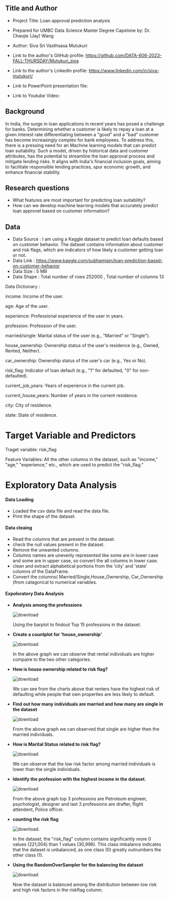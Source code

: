 ## Title and Author

* Project Title: Loan approval prediction analysis 

* Prepared for UMBC Data Science Master Degree Capstone by: Dr. Chaojie (Jay) Wang

* Author: Siva Sri Vasthsasa Mutukuri

* Link to the author's GitHub profile: https://github.com/DATA-606-2023-FALL-THURSDAY/Mutukuri_siva

* Link to the author's LinkedIn profile: https://www.linkedin.com/in/siva-mutukuri/

* Link to PowerPoint presentation file: 

* Link to Youtube Video:


## Background 

In India, the surge in loan applications in recent years has posed a challenge for banks. Determining whether a customer is likely to repay a loan at a given interest rate differentiating between a "good" and a "bad" customer has become increasingly complex for bank employees. To address this, there is a pressing need for an Machine learning models that can predict loan suitability. Such a model, driven by historical data and customer attributes, has the potential to streamline the loan approval process and mitigate lending risks. It aligns with India's financial inclusion goals, aiming to facilitate responsible lending practices, spur economic growth, and enhance financial stability.




## Research questions
* What features are most important for predicting loan suitability?
* How can we develop machine learning models that accurately predict loan approvel based on customer information?

## Data

* Data Source : I am using a Kaggle dataset to predict loan defaults based on customer behavior. The dataset contains information about customer and risk flags, which are indicators of how likely a customer getting loan or not.
* Data Link :  https://www.kaggle.com/subhamjain/loan-prediction-based-on-customer-behavior
* Data Size : 5 MB
* Data Shape : Total number of rows 252000 , Total number of columns 13


Data Dictionary :

income: Income of the user.

age: Age of the user.

experience: Professional experience of the user in years.

profession: Profession of the user.

married/single: Marital status of the user (e.g., "Married" or "Single").

house_ownership: Ownership status of the user's residence (e.g., Owned, Rented, Neither).

car_ownership: Ownership status of the user's car (e.g., Yes or No).

risk_flag: Indicator of loan default (e.g., "1" for defaulted, "0" for non-defaulted).

current_job_years: Years of experience in the current job.

current_house_years: Number of years in the current residence.

city: City of residence.

state: State of residence.


# Target Variable and Predictors

Traget variable: risk_flag

Feature Variables: All the other columns in the dataset, such as "income," "age," "experience," etc., which are used to predict the "risk_flag."


# Exploratory Data Analysis

#### Data Loading
- Loaded the csv data file and read the data file.
- Print the shape of the dataset.

#### Data cleaing
- Read the columns that are present in the dataset.
- check the null values present in the dataset.
- Remove the unwanted columns.
- Columns names are unevenly represented like some are in lower case and some are in upper case, so convert the all columns in lower case.
- clean and extract alphabetical portions from the 'city' and 'state' columns of the DataFrame.
- Convert the columns( Married/Single,House_Ownership, Car_Ownership )from catagorical to numerical variables.

#### Expoloratory Data Analysis
- **Analysis among the professions**
  
  ![download](https://github.com/DATA-606-2023-FALL-THURSDAY/Mutukuri_siva/assets/113646588/01c23964-c0ad-4569-a757-c7dcfd8071ea)

  Using the barplot to findout Top 15 professions in the dataset.
 
- **Create a countplot for 'house_ownership'**.
  
  ![download](https://github.com/DATA-606-2023-FALL-THURSDAY/Mutukuri_siva/assets/113646588/2a5aa72d-c4ed-44e0-9d8d-2050c3b88b19)

  In the above graph we can observe that rental individuals are higher compaire to the two other categories.
  
- **How is house ownership related to risk flag?**
  
  ![download](https://github.com/DATA-606-2023-FALL-THURSDAY/Mutukuri_siva/assets/113646588/4f1baa6f-35bb-454a-9a2d-35cad0d61f62)
  
  We can see from the charts above that renters have the highest risk of defaulting while people that own properties are less likely to default.

- **Find out how many individuals are married and how many are single in the dataset**

  ![download](https://github.com/DATA-606-2023-FALL-THURSDAY/Mutukuri_siva/assets/113646588/082fcfd4-fdfc-421b-9383-133314b46225)
  
  From the above graph we can observed that single are higher then the married individuals.
  
- **How is Marital Status related to risk flag?**

  ![download](https://github.com/DATA-606-2023-FALL-THURSDAY/Mutukuri_siva/assets/113646588/fb7ba19c-4486-4755-930f-ee2141e12105)
   
  We can observe that the low risk factor among married individuals is lower than the single individuals.
   
- **Identify the profession with the highest income in the dataset**.
  
  ![download](https://github.com/DATA-606-2023-FALL-THURSDAY/Mutukuri_siva/assets/113646588/df406052-1185-48ee-8a60-742e8e98706c)
  
  From the above graph top 3 professions are Petroleum engineer, psychologist, designer and last 3 professions are drafter, flight attendent, Police officer.

- **counting the risk flag**
  
  ![download](https://github.com/DATA-606-2023-FALL-THURSDAY/Mutukuri_siva/assets/113646588/d79464e5-8756-4b17-9555-9b672a0085e0).
  
  In the dataset, the "risk_flag" column contains significantly more 0 values (221,004) than 1 values (30,996). This class imbalance indicates that the dataset is unbalanced, as one class (0) greatly outnumbers the other class (1).

- **Using the RandomOverSampler for the balancing the dataset**
  
  ![download](https://github.com/DATA-606-2023-FALL-THURSDAY/Mutukuri_siva/assets/113646588/888dcc14-5a88-4188-9333-9a1cb2fb2e81) 

  Now the dataset is balanced among the distribution between low risk and high risk factors in the riskflag column.





